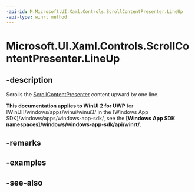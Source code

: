 ```yaml
---
-api-id: M:Microsoft.UI.Xaml.Controls.ScrollContentPresenter.LineUp
-api-type: winrt method
---
```


<!-- Method syntax
public void LineUp()
-->

# Microsoft.UI.Xaml.Controls.ScrollContentPresenter.LineUp

## -description
Scrolls the [ScrollContentPresenter](scrollcontentpresenter.md) content upward by one line.

**This documentation applies to WinUI 2 for UWP** for [WinUI]/windows/apps/winui/winui3/ in the [Windows App SDK]/windows/apps/windows-app-sdk/, see the **[Windows App SDK namespaces]/windows/windows-app-sdk/api/winrt/**.

## -remarks

## -examples

## -see-also
